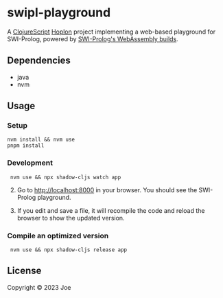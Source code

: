 # swipl-playground

A [ClojureScript](https://clojurescript.org/) [Hoplon](https://hoplon.io/)
project implementing a web-based playground for SWI-Prolog, powered by
[SWI-Prolog's WebAssembly builds](https://github.com/SWI-Prolog/npm-swipl-wasm).

## Dependencies

- java
- nvm

## Usage
### Setup
```shell
nvm install && nvm use
pnpm install
```

### Development
```shell
 nvm use && npx shadow-cljs watch app
```

2. Go to <http://localhost:8000> in your browser. You should see the SWI-Prolog
   playground.

3. If you edit and save a file, it will recompile the code and reload the
   browser to show the updated version.

### Compile an optimized version

```shell
 nvm use && npx shadow-cljs release app
```

## License

Copyright © 2023 Joe
